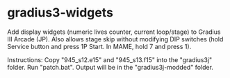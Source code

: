 # gradius3-widgets
Add display widgets (numeric lives counter, current loop/stage) to Gradius III Arcade (JP).  Also allows stage skip without modifying DIP switches (hold Service button and press 1P Start.  In MAME, hold 7 and press 1).

Instructions:
Copy "945_s12.e15" and "945_s13.f15" into the "gradius3j" folder.
Run "patch.bat".
Output will be in the "gradius3j-modded" folder.
